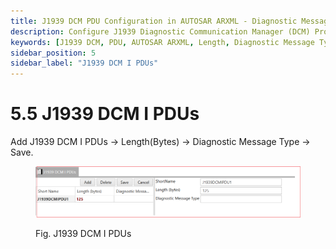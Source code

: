 ```yaml
---
title: J1939 DCM PDU Configuration in AUTOSAR ARXML - Diagnostic Message Management
description: Configure J1939 Diagnostic Communication Manager (DCM) Protocol Data Units (PDUs) in AUTOSAR ARXML files by specifying the length in bytes and selecting the appropriate diagnostic message type. Streamline your automotive diagnostics processes to ensure effective communication and management of diagnostic messages in heavy-duty vehicle applications.
keywords: [J1939 DCM, PDU, AUTOSAR ARXML, Length, Diagnostic Message Type, Diagnostic Communication Manager]
sidebar_position: 5
sidebar_label: "J1939 DCM I PDUs"
---
```


# 5.5 J1939 DCM I PDUs 

Add J1939 DCM I PDUs → Length(Bytes) → Diagnostic Message Type → Save.

<div class="text--center">

<figure>

![J1939 DCM I PDUs](../assets/image12.webp "- J1939 DCM I PDUs ")
<figcaption>Fig. J1939 DCM I PDUs </figcaption>
</figure>
</div>